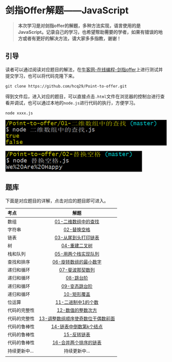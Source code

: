 # 剑指Offer解题——JavaScript

>  **本次学习是对剑指offer的解题，多种方法实现，语言使用的是JavaScript。记录自己的学习，也希望帮助需要的学者，如果有错误的地方或者有更好的解决方法，请大家多多指教，谢谢！**

## 引导

读者可以通过阅读对应题目的解法，在[牛客网-在线编程-剑指offer](https://www.nowcoder.com/ta/coding-interviews)上进行测试并提交学习，也可以将代码克隆下来。

```b
git clone https://github.com/hcq29/Point-to-offer.git
```

得到文件后，进入对应的题目，可以直接点击`.html`文件在浏览器的控制台进行查看并调试，也可以通过本地的`node.js`进行代码的执行，方便学习。

```b
node xxxx.js
```

![image-20200205172801677](images/image-20200205172801677.png)

![image-20200205172841226](images/image-20200205172841226.png)

## 题库

下面是对应题目的详解，点击对应的题目即可进入。

| 考点          |                             解题                             |
| :------------ | :----------------------------------------------------------: |
| 数组          |        [01-二维数组中的查找](./01-二维数组中的查找/)         |
| 字符串        |                [02-替换空格](./02-替换空格/)                 |
| 链表          |        [03-从尾到头打印链表](./03-从尾到头打印链表/)         |
| 树            |              [04-重建二叉树](./04-重建二叉树/)               |
| 栈和队列      |        [05-用两个栈实现队列](./05-用两个栈实现队列/)         |
| 查找和排序    |      [06-旋转数组的最小数字](./06-旋转数组的最小数字/)       |
| 递归和循环    |             [07-斐波那契数列](./07-斐波那契数列)             |
| 递归和循环    |                   [08-跳台阶](./08-跳台阶)                   |
| 递归和循环    |               [09-变态跳台阶](./09-变态跳台阶)               |
| 递归和循环    |                 [10-矩形覆盖](./10-矩形覆盖)                 |
| 位运算        |          [11-二进制中1的个数](./11-二进制中1的个数)          |
| 代码的完整性  |           [12-数值的整数次方](./12-数值的整数次方)           |
| 代码的完整性  | [13-调整数组顺序使奇数位于偶数前面](./13-调整数组顺序使奇数位于偶数前面) |
| 代码的鲁棒性  |      [14-链表中倒数第k个结点](./14-链表中倒数第k个结点)      |
| 代码的鲁棒性  |                 [15-反转链表](./15-反转链表)                 |
| 代码的鲁棒性  |       [16-合并两个排序的链表](./16-合并两个排序的链表)       |
| 持续更新中... |                        持续更新中...                         |
|               |                                                              |

